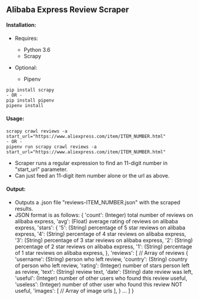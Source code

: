 ## Alibaba Express Review Scraper

#### Installation:
- Requires:
   - Python 3.6
   - Scrapy

- Optional:
   - Pipenv

```
pip install scrapy
- OR -
pip install pipenv
pipenv install
```

#### Usage:
```
scrapy crawl reviews -a start_url="https://www.aliexpress.com/item/ITEM_NUMBER.html"
- OR -
pipenv run scrapy crawl reviews -a start_url="https://www.aliexpress.com/item/ITEM_NUMBER.html"
```
- Scraper runs a regular expression to find an 11-digit number in "start_url" parameter.
- Can just feed an 11-digit item number alone or the url as above.

#### Output:
- Outputs a .json file "reviews-ITEM_NUMBER.json" with the scraped results.
- JSON format is as follows:
{
   'count': (Integer) total number of reviews on alibaba express,
   'avg': (Float) average rating of reviews on alibaba express,
   'stars': {
      '5': (String) percentage of 5 star reviews on alibaba express, 
      '4': (String) percentage of 4 star reviews on alibaba express, 
      '3': (String) percentage of 3 star reviews on alibaba express, 
      '2': (String) percentage of 2 star reviews on alibaba express, 
      '1': (String) percentage of 1 star reviews on alibaba express, 
   },
   'reviews': [
      // Array of reviews
      {
         'username': (String) person who left review,
         'country': (String) country of person who left review,
         'rating': (Integer) number of stars person left as review,
         'text': (String) review text,
         'date': (String) date review was left,
         'useful': (Integer) number of other users who found this review useful,
         'useless': (Integer) number of other user who found this review NOT useful,
         'images': [
            // Array of image urls
         ],
      }
      ...
   ]
}